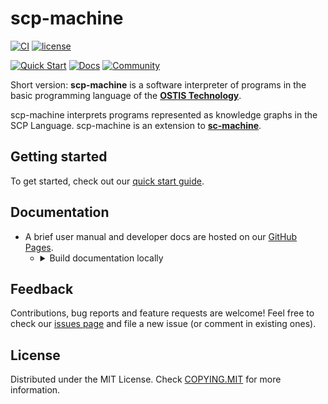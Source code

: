 # scp-machine

[![CI](https://github.com/ostis-ai/scp-machine/actions/workflows/test_conan.yml/badge.svg)](https://github.com/ostis-ai/scp-machine/actions/workflows/test_conan.yml)
[![license](https://img.shields.io/badge/License-MIT-yellow.svg)](COPYING.MIT)

[![Quick Start](https://img.shields.io/badge/-Quick%20Start-black?style=for-the-badge&logo=rocket)](https://ostis-ai.github.io/scp-machine/quick_start)
[![Docs](https://img.shields.io/badge/Docs-gray?style=for-the-badge&logo=read-the-docs)](https://ostis-ai.github.io/scp-machine)
[![Community](https://img.shields.io/badge/-Community-teal?style=for-the-badge&logo=matrix)](https://app.element.io/index.html#/room/#ostis_tech_support:matrix.org)

Short version: **scp-machine** is a software interpreter of programs in the basic programming language of the [**OSTIS Technology**](https://github.com/ostis-ai).

scp-machine interprets programs represented as knowledge graphs in the SCP Language. scp-machine is an extension to [**sc-machine**](https://github.com/ostis-ai/sc-machine).

## Getting started

To get started, check out our [quick start guide](https://ostis-ai.github.io/scp-machine/quick_start).

## Documentation

- A brief user manual and developer docs are hosted on our [GitHub Pages](https://ostis-ai.github.io/scp-machine).
  - <details>
      <summary>Build documentation locally</summary>

    ```sh
    pip3 install mkdocs mkdocs-material
    mkdocs serve
    # and open http://127.0.0.1:8003/ in your browser
    ```
    </details>

## Feedback

Contributions, bug reports and feature requests are welcome!
Feel free to check our [issues page](https://github.com/ostis-ai/scp-machine/issues) and file a new issue (or comment in existing ones).

## License

Distributed under the MIT License. Check [COPYING.MIT](COPYING.MIT) for more information.
